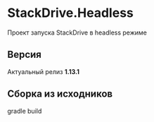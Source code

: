 # StackDrive.Headless

Проект запуска StackDrive в headless режиме

## Версия

Актуальный релиз __1.13.1__

## Сборка из исходников

   gradle build
